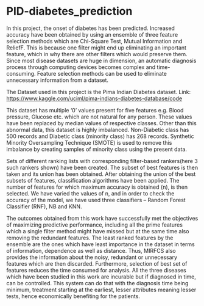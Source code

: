 # PID-diabetes_prediction
In this project, the onset of diabetes has been predicted. 
Increased accuracy have been obtained by using an ensemble of three feature selection methods which are Chi-Square Test, Mutual Information and ReliefF. 
This is because one filter might end up eliminating an important feature, which in why there are other filters which would preserve them.
Since most disease datasets are huge in dimension, an automatic diagnosis process through computing devices becomes complex and time-consuming. 
Feature selection methods can be used to eliminate unnecessary information from a dataset.

The Dataset used in this project is the Pima Indian Diabetes dataset.
Link: https://www.kaggle.com/uciml/pima-indians-diabetes-database/code

This dataset has multiple ‘0’ values present for five features e.g. Blood pressure, Glucose etc. which are not natural for any person. 
These values have been replaced by median values of respective classes. Other than this abnormal data, this dataset is highly imbalanced. 
Non-Diabetic class has 500 records and Diabetic class (minority class) has 268 records. 
Synthetic Minority Oversampling Technique (SMOTE) is used to remove this imbalance by creating samples of minority class using the present data.

Sets of different ranking lists with corresponding filter-based rankers(here 3 such rankers shown) have been created.
The subset of best features is then taken and its union has been obtained. 
After obtaining the union of the best subsets of features, classification algorithms have been applied.
The number of features for which maximum accuracy is obtained (n), is then selected. 
We have varied the values of n, and in order to check the accuracy of the model, we have used three classifiers – Random Forest Classifier (RNF), NB and KNN.

The outcomes obtained from this work have successfully met the objectives of maximizing predictive performance, 
including all the prime features which a single filter method might have missed but at the same time also removing the redundant features. 
The least ranked features by the ensemble are the ones which have least importance in the dataset in terms of information, dependence as well as distance. 
Thus, MIRFCS also provides the information about the noisy, redundant or unnecessary features which are then discarded. 
Furthermore, selection of best set of features reduces the time consumed for analysis. 
All the three diseases which have been studied in this work are incurable but if diagnosed in time, can be controlled. 
This system can do that with the diagnosis time being minimum, treatment starting at the earliest, lesser attributes meaning lesser tests, hence economically benefiting for the patients. 


